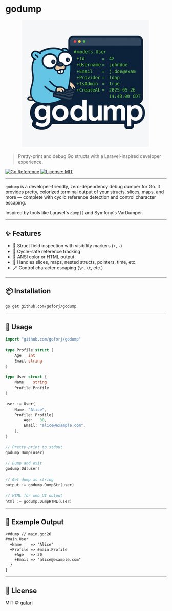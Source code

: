 # godump

<p align="center">
  <img src="./assets/godump.png" width="400" alt="godump logo">
</p>

> Pretty-print and debug Go structs with a Laravel-inspired developer experience.

[![Go Reference](https://pkg.go.dev/badge/github.com/goforj/godump.svg)](https://pkg.go.dev/github.com/goforj/godump)
[![License: MIT](https://img.shields.io/badge/license-MIT-blue.svg)](LICENSE)

---

`godump` is a developer-friendly, zero-dependency debug dumper for Go. It provides pretty, colorized terminal output of your structs, slices, maps, and more — complete with cyclic reference detection and control character escaping.

Inspired by tools like Laravel's `dump()` and Symfony's VarDumper.

---

## ✨ Features

- 🧠 Struct field inspection with visibility markers (`+`, `-`)
- 🔄 Cycle-safe reference tracking
- 🎨 ANSI color or HTML output
- 🧪 Handles slices, maps, nested structs, pointers, time, etc.
- 🪄 Control character escaping (`\n`, `\t`, etc.)

---

## 📦 Installation

```bash
go get github.com/goforj/godump
````

---

## 🚀 Usage

```go
import "github.com/goforj/godump"

type Profile struct {
	Age   int
	Email string
}

type User struct {
	Name    string
	Profile Profile
}

user := User{
	Name: "Alice",
	Profile: Profile{
		Age:   30,
		Email: "alice@example.com",
	},
}

// Pretty-print to stdout
godump.Dump(user)

// Dump and exit
godump.Dd(user)

// Get dump as string
output := godump.DumpStr(user)

// HTML for web UI output
html := godump.DumpHTML(user)
```

---

## 🧪 Example Output

```text
<#dump // main.go:26
#main.User
  +Name    => "Alice"
  +Profile => #main.Profile
    +Age   => 30
    +Email => "alice@example.com"
  }
}
```

---

## 🧩 License

MIT © [goforj](https://github.com/goforj)
